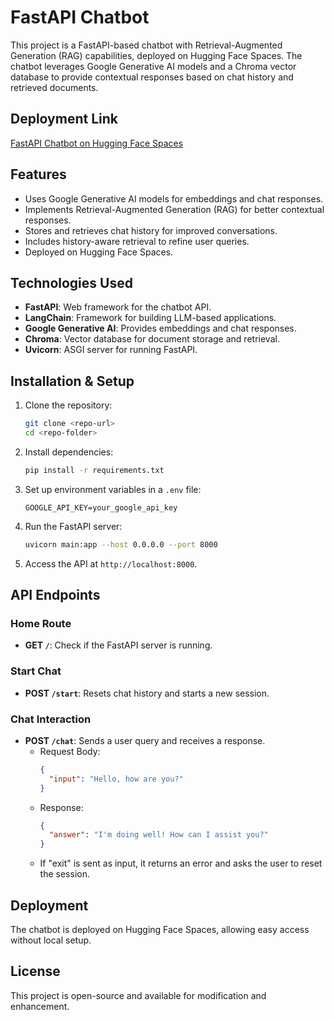# FastAPI Chatbot

This project is a FastAPI-based chatbot with Retrieval-Augmented Generation (RAG) capabilities, deployed on Hugging Face Spaces. The chatbot leverages Google Generative AI models and a Chroma vector database to provide contextual responses based on chat history and retrieved documents.

## Deployment Link
[FastAPI Chatbot on Hugging Face Spaces](https://yashpinjarkar10-webchat1.hf.space)

## Features
- Uses Google Generative AI models for embeddings and chat responses.
- Implements Retrieval-Augmented Generation (RAG) for better contextual responses.
- Stores and retrieves chat history for improved conversations.
- Includes history-aware retrieval to refine user queries.
- Deployed on Hugging Face Spaces.

## Technologies Used
- **FastAPI**: Web framework for the chatbot API.
- **LangChain**: Framework for building LLM-based applications.
- **Google Generative AI**: Provides embeddings and chat responses.
- **Chroma**: Vector database for document storage and retrieval.
- **Uvicorn**: ASGI server for running FastAPI.

## Installation & Setup
1. Clone the repository:
   ```bash
   git clone <repo-url>
   cd <repo-folder>
   ```
2. Install dependencies:
   ```bash
   pip install -r requirements.txt
   ```
3. Set up environment variables in a `.env` file:
   ```
   GOOGLE_API_KEY=your_google_api_key
   ```
4. Run the FastAPI server:
   ```bash
   uvicorn main:app --host 0.0.0.0 --port 8000
   ```
5. Access the API at `http://localhost:8000`.

## API Endpoints
### Home Route
- **GET `/`**: Check if the FastAPI server is running.

### Start Chat
- **POST `/start`**: Resets chat history and starts a new session.

### Chat Interaction
- **POST `/chat`**: Sends a user query and receives a response.
  - Request Body:
    ```json
    {
      "input": "Hello, how are you?"
    }
    ```
  - Response:
    ```json
    {
      "answer": "I'm doing well! How can I assist you?"
    }
    ```
  - If "exit" is sent as input, it returns an error and asks the user to reset the session.

## Deployment
The chatbot is deployed on Hugging Face Spaces, allowing easy access without local setup.

## License
This project is open-source and available for modification and enhancement.

